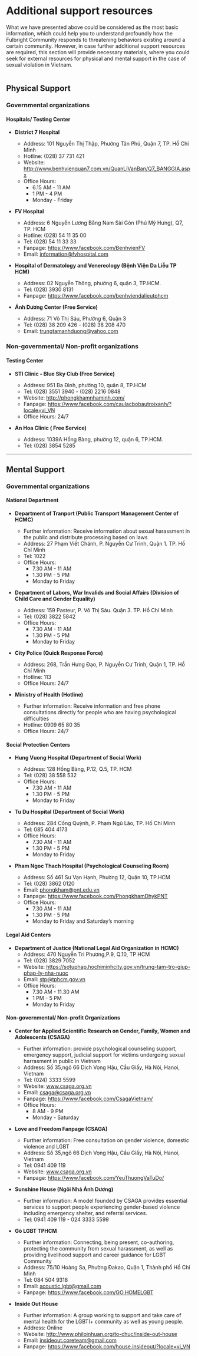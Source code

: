 # Additional support resources

What we have presented above could be considered as the most basic information, which could help you to understand profoundly how the Fulbright Community responds to threatening behaviors existing around a certain community. However, in case further additional support resources are required, this section will provide necessary materials, where you could seek for external resources for physical and mental support in the case of sexual violation in Vietnam.

```{contents}
```

## Physical Support
### Governmental organizations
#### Hospitals/ Testing Center
- **District 7 Hospital**
  - Address: 101 Nguyễn Thị Thập, Phường Tân Phú, Quận 7, TP. Hồ Chí Minh
  - Hotline: (028) 37 731 421
  - Website: http://www.benhvienquan7.com.vn/QuanLiVanBan/Q7_BANGGIA.aspx
  - Office Hours: 
    - 6.15 AM - 11 AM
    - 1 PM - 4 PM
    - Monday - Friday
- **FV Hospital**
  - Address: 6 Nguyễn Lương Bằng Nam Sài Gòn (Phú Mỹ Hưng), Q7, TP. HCM
  - Hotline: (028) 54 11 35 00
  - Tel: (028) 54 11 33 33
  - Fanpage: https://www.facebook.com/BenhvienFV
  - Email: information@fvhospital.com

- **Hospital of Dermatology and Venereology (Bệnh Viện Da Liễu TP HCM)** 
  - Address: 02 Nguyễn Thông, phường 6, quận 3, TP.HCM. 
  - Tel: (028) 3930 8131 
  - Fanpage: https://www.facebook.com/benhviendalieutphcm  

- **Ánh Dương Center (Free Service)** 
  - Address: 71 Võ Thị Sáu, Phường 6, Quận 3 
  - Tel: (028) 38 209 426 - (028) 38 208 470 
  - Email: trungtamanhduong@yahoo.com  

### Non-governmental/ Non-profit organizations
#### Testing Center

- **STI Clinic - Blue Sky Club (Free Service)** 
  - Address: 951 Ba Đình, phường 10, quận 8, TP.HCM 
  - Tel: (028) 3551 3940 - (028) 2216 0848 
  - Website: http://phongkhamnhaminh.com/
  - Fanpage: https://www.facebook.com/caulacbobautroixanh/?locale=vi_VN 
  - Office Hours: 24/7

- **An Hoa Clinic ( Free Service)**
  - Address: 1039A Hồng Bàng, phường 12, quận 6, TP.HCM. 
  - Tel: (028) 3854 5285

---

## Mental Support
### Governmental organizations
#### National Department
- **Department of Tranport (Public Transport Management Center of HCMC)**
  - Further information: Receive information about sexual harassment in the public and distribute processing based on laws 
  - Address: 27 Phạm Viết Chánh, P. Nguyễn Cư Trinh, Quận 1. TP. Hồ Chí Minh 
  - Tel: 1022 
  - Office Hours: 
    - 7.30 AM - 11 AM 
    - 1.30 PM - 5 PM 
    - Monday to Friday 

- **Department of Labors, War Invalids and Social Affairs (Division of Child Care and Gender Equality)**
  - Address: 159 Pasteur, P. Võ Thị Sáu. Quận 3. TP. Hồ Chí Minh 
  - Tel: (028) 3822 5842 
  - Office Hours:
    - 7.30 AM - 11 AM 
    - 1.30 PM - 5 PM 
    - Monday to Friday

- **City Police (Quick Response Force)** 
  - Address: 268, Trần Hưng Đạo, P. Nguyễn Cư Trinh, Quận 1, TP. Hồ Chí Minh 
  - Hotline: 113
  - Office Hours: 24/7

- **Ministry of Health (Hotline)**
  - Further information: Receive information and free phone consultations directly for people who are having psychological difficulties   
  - Hotline: 0909 65 80 35 
  - Office Hours: 24/7


#### Social Protection Centers

- **Hung Vuong Hospital (Department of Social Work)**
  - Address: 128 Hồng Bàng, P.12, Q.5, TP. HCM
  - Tel: (028) 38 558 532
  - Office Hours:
    - 7.30 AM - 11 AM
    - 1.30 PM - 5 PM
    - Monday to Friday

- **Tu Du Hospital (Department of Social Work)**
  - Address: 284 Cống Quỳnh, P. Phạm Ngũ Lão, TP. Hồ Chí Minh
  - Tel: 085 404 4173
  - Office Hours:
    - 7.30 AM - 11 AM
    - 1.30 PM - 5 PM
    - Monday to Friday

- **Pham Ngoc Thach Hospital (Psychological Counseling Room)**
  - Address: Số 461 Sư Vạn Hạnh, Phường 12, Quận 10, TP.HCM
  - Tel: (028) 3862 0120
  - Email: phongkham@pnt.edu.vn 
  - Fanpage: https://www.facebook.com/PhongkhamDhykPNT
  - Office Hours:
    - 7.30 AM - 11 AM
    - 1.30 PM - 5 PM
    - Monday to Friday and Saturday’s morning

#### Legal Aid Centers
- **Department of Justice (National Legal Aid Organization in HCMC)**
  - Address: 470 Nguyễn Tri Phương,P.9, Q.10, TP HCM
  - Tel: (028) 3829 7052
  - Website: https://sotuphap.hochiminhcity.gov.vn/trung-tam-tro-giup-phap-ly-nha-nuoc 
  - Email: stp@tphcm.gov.vn
  - Office Hours:
    - 7.30 AM - 11.30 AM
    - 1 PM - 5 PM
    - Monday to Friday
#### Non-governmental/ Non-profit Organizations  
- **Center for Applied Scientific Research on Gender, Family, Women and Adolescents (CSAGA)**
  - Further information: provide psychological counseling support, emergency support, judicial support for victims undergoing sexual harrasment in public in Vietnam
  - Address: Số 35,ngõ 66 Dịch Vọng Hậu, Cầu Giấy, Hà Nội, Hanoi, Vietnam
  - Tel: (024) 3333 5599
  - Website: www.csaga.org.vn 
  - Email: csaga@csaga.org.vn 
  - Fanpage: https://www.facebook.com/CsagaVietnam/
  - Office Hours:
    - 8 AM - 9 PM
    - Monday - Saturday

- **Love and Freedom Fanpage (CSAGA)**
  - Further information: Free consultation on gender violence, domestic violence and LGBT
  - Address: Số 35,ngõ 66 Dịch Vọng Hậu, Cầu Giấy, Hà Nội, Hanoi, Vietnam
  - Tel: 0941 409 119
  - Website: www.csaga.org.vn
  - Fanpage: https://www.facebook.com/YeuThuongVaTuDo/ 

- **Sunshine House (Ngôi Nhà Ánh Dương)** 
  - Further information: A model founded by CSAGA provides essential services to support people experiencing gender-based violence including emergency shelter, and referral services.
  - Tel: 0941 409 119 - 024 3333 5599

- **Gõ LGBT TPHCM**
  - Further information: Connecting, being present, co-authoring, protecting the community from sexual harassment, as well as providing livelihood support and career guidance for LGBT Community
  - Address: 75/10 Hoàng Sa, Phường Đakao, Quận 1, Thành phố Hồ Chí Minh
  - Tel: 084 504 9318
  - Email: acoustic.lgbt@gmail.com 
  - Fanpage: https://www.facebook.com/GO.HOMELGBT  

- **Inside Out House**
  - Further information: A group working to support and take care of mental health for the LGBTI+ community as well as young people.
  - Address: Online
  - Website: http://www.philoinhuan.org/to-chuc/inside-out-house
  - Email: insideout.coreteam@gmail.com 
  - Fanpage: https://www.facebook.com/house.insideout/?locale=vi_VN
  


  
